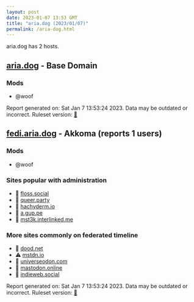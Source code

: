 ```yaml
---
layout: post
date: 2023-01-07 13:53 GMT
title: "aria.dog (2023/01/07)"
permalink: /aria-dog.html
---
```


aria.dog has 2 hosts.

## [aria.dog](https://aria.dog) - Base Domain

### Mods
 * @woof

Report generated on: Sat Jan  7 13:53:24 2023. Data may be outdated or incorrect.
Ruleset version: [🏀](/version-basketball)

## [fedi.aria.dog](https://fedi.aria.dog) - Akkoma (reports 1 users)

### Mods
 * @woof

### Sites popular with administration

* 🐘 [floss.social](/floss-social.html)
* 🐘 [queer.party](/queer-party.html)
* 🐘 [hachyderm.io](/hachyderm-io.html)
* 🐘 [a.gup.pe](/a-gup-pe.html)
* 🐘 [mst3k.interlinked.me](/mst3k-interlinked-me.html)

### More sites commonly on federated timeline

* 🐘 [dood.net](/dood-net.html)
* ⚠️ [mstdn.io](/mstdn-io.html)
* 🐘 [universeodon.com](/universeodon-com.html)
* 🐘 [mastodon.online](/mastodon-online.html)
* 🐘 [indieweb.social](/indieweb-social.html)

Report generated on: Sat Jan  7 13:53:24 2023. Data may be outdated or incorrect.
Ruleset version: [🏀](/version-basketball)
